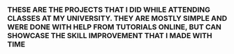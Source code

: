 ### THESE ARE THE PROJECTS THAT I DID WHILE ATTENDING CLASSES AT MY UNIVERSITY. THEY ARE MOSTLY SIMPLE AND WERE DONE WITH HELP FROM TUTORIALS ONLINE, BUT CAN SHOWCASE THE SKILL IMPROVEMENT THAT I MADE WITH TIME ###
